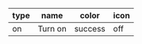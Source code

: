 type      |name    |color   |icon
----------|--------|--------|----
on        |Turn on |success |off 